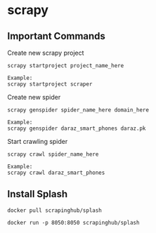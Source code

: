 # scrapy

## Important Commands
Create new scrapy project
~~~
scrapy startproject project_name_here

Example:
scrapy startproject scraper
~~~

Create new spider
~~~
scrapy genspider spider_name_here domain_here

Example:
scrapy genspider daraz_smart_phones daraz.pk
~~~

Start crawling spider
~~~
scrapy crawl spider_name_here

Example:
scrapy crawl daraz_smart_phones
~~~

## Install Splash
~~~
docker pull scrapinghub/splash
~~~
~~~
docker run -p 8050:8050 scrapinghub/splash
~~~
